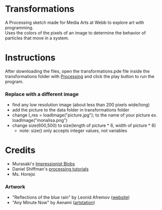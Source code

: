 # Transformations
A Processing sketch made for Media Arts at Webb to explore art with programming.\
Uses the colors of the pixels of an image to determine the behavior of particles that move in a system.
# Instructions
After downloading the files, open the transformations.pde file inside the transformations folder with [Processing](https://processing.org/download/) and click the play button to run the program.
### Replace with a different image
* find any low resolution image (about less than 200 pixels wide/long)
* add the picture to the data folder in transformations folder
* change l_res = loadImage("picture.jpg"); to the name of your picture ex. loadImage("monalisa.png")
* change size(600,500) to size(length of picture * 6, width of picture * 6)
    * note: size() only accepts integer values, not variables
# Credits
* Murasaki's [Impressionist Blobs](https://codepen.io/murasaki/pen/BmOzMP)
* Daniel Shiffman's [processing tutorials](https://www.youtube.com/channel/UCvjgXvBlbQiydffZU7m1_aw)
* Ms. Horejsi
### Artwork
* "Reflections of the blue rain" by Leonid Afremov ([website](https://afremov.com/en/))
* "Any Minute Now" by Aenami ([artstation](https://www.artstation.com/aenamiart))
